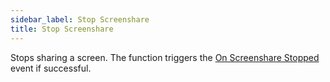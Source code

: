 ```yaml
---
sidebar_label: Stop Screenshare
title: Stop Screenshare
---
```

Stops sharing a screen. The function triggers the [On Screenshare Stopped](../Events/on-screenshare-stopped) event if successful.